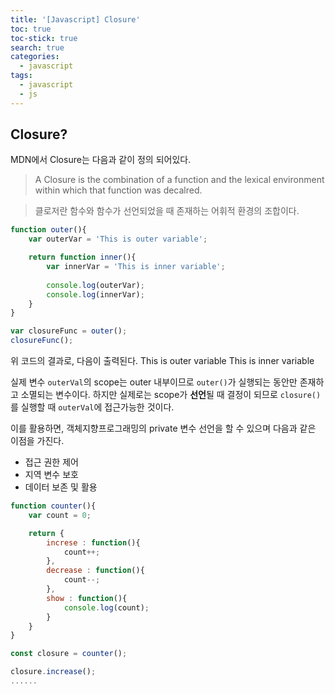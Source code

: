 ```yaml
---
title: '[Javascript] Closure'
toc: true
toc-stick: true
search: true
categories:
  - javascript
tags:
  - javascript
  - js
---
```


## Closure?

MDN에서 Closure는 다음과 같이 정의 되어있다.  
> A Closure is the combination of a function and the lexical environment within which that function was decalred.  

> 클로저란 함수와 함수가 선언되었을 때 존재하는 어휘적 환경의 조합이다.

``` javascript
function outer(){
	var outerVar = 'This is outer variable';

	return function inner(){
		var innerVar = 'This is inner variable';
		
		console.log(outerVar);
		console.log(innerVar);
	}
}

var closureFunc = outer();
closureFunc();
```

위 코드의 결과로, 다음이 출력된다.
This is outer variable
This is inner variable

실제 변수 ```outerVal```의 scope는 outer 내부이므로 ```outer()```가 실행되는 동안만 존재하고 소멸되는 변수이다.
하지만 실제로는 scope가 **선언**될 때 결정이 되므로 ```closure()```를 실행할 때 ```outerVal```에 접근가능한 것이다.  


이를 활용하면, 객체지향프로그래밍의 private 변수 선언을 할 수 있으며 다음과 같은 이점을 가진다.  
 - 접근 권한 제어
 - 지역 변수 보호
 - 데이터 보존 및 활용

``` javascript
function counter(){
	var count = 0;

	return {
		increse : function(){
			count++;
		},
		decrease : function(){
			count--;
		},
		show : function(){
			console.log(count);
		}
	}
}

const closure = counter();

closure.increase();
......
```